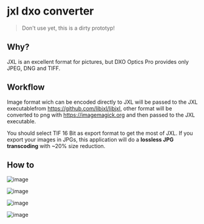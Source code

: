 # jxl dxo converter

> Don't use yet, this is a dirty prototyp! 

## Why?

JXL is an excellent format for pictures, but DXO Optics Pro provides only JPEG, DNG and TIFF.

## Workflow

Image format wich can be encoded directly to JXL will be passed to the JXL executablefrom https://github.com/libjxl/libjxl, other format will be converted to png with https://imagemagick.org and then passed to the JXL executable.

You should select TIF 16 Bit as export format to get the most of JXL. If you export your images in JPGs, this application will do a **lossless JPG transcoding** with ~20% size reduction.


## How to

![image](https://user-images.githubusercontent.com/6566207/153045705-446cd3f5-40c9-4802-aef9-7170bae1a7ba.png)

![image](https://user-images.githubusercontent.com/6566207/153044941-d6fab923-d8a8-4aa5-a2ca-54646bc4028d.png)

![image](https://user-images.githubusercontent.com/6566207/153045078-3d22ca06-61e7-4f7c-998c-2f8b96a731fc.png)

![image](https://user-images.githubusercontent.com/6566207/153045498-b9fbc687-1458-442f-800a-e97172fef3b7.png)
